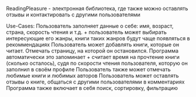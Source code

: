 ReadingPleasure - электронная библиотека, где также можно оставлять отзывы и контактировать с другими пользователями

Use-Cases:
Пользователь заполняет данные о себе: имя, возраст, страна, скорость чтения и т.д. + пользователь может выбирать интересующие его жанры, книги таких жанров будут чаще появляться в рекоммендациях
Пользователь может добавлять книги, которые он читает. Отмечать страницу, на которой он остановился. Программа автоматически это запоминает + считает время на прочтение книги (сколько осталось), судя по скорости чтения пользователя, которую он заполнил в своём профиле
Пользователь также может отмечать любимые книги и любимых авторов
Пользователь может оставлять отзывы о книге, общаться с другими пользователями в комментариях
Программа также включает в себя поиск, сортировку, фильтрацию
